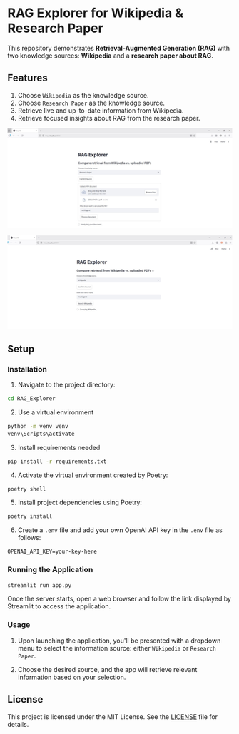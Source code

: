 # RAG Explorer for Wikipedia & Research Paper 

This repository demonstrates **Retrieval-Augmented Generation (RAG)** with two knowledge sources: **Wikipedia** and a **research paper about RAG**.  

## Features  
1. Choose `Wikipedia` as the knowledge source.  
2. Choose `Research Paper` as the knowledge source.  
3. Retrieve live and up-to-date information from Wikipedia.  
4. Retrieve focused insights about RAG from the research paper.  

![Image 1](image-1.png)

![Image 2](image.png)


## Setup

### Installation
1. Navigate to the project directory:
```bash
cd RAG_Explorer
```

2. Use a virtual environment 
```bash
python -m venv venv
venv\Scripts\activate
```

3. Install requirements needed
```bash
pip install -r requirements.txt
```

4. Activate the virtual environment created by Poetry:
```bash
poetry shell
```

5. Install project dependencies using Poetry:
```bash
poetry install
```

6. Create a `.env` file and add your own OpenAI API key in the `.env` file as follows:
```
OPENAI_API_KEY=your-key-here
```

### Running the Application
```bash
streamlit run app.py
```
 Once the server starts, open a web browser and follow the link displayed by Streamlit to access the application.

### Usage
1. Upon launching the application, you'll be presented with a dropdown menu to select the information source: either `Wikipedia` or `Research Paper`.

2. Choose the desired source, and the app will retrieve relevant information based on your selection.

## License
This project is licensed under the MIT License. See the [LICENSE](LICENSE) file for details.
